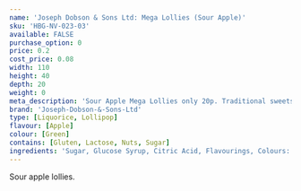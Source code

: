 ```yaml
---
name: 'Joseph Dobson & Sons Ltd: Mega Lollies (Sour Apple)'
sku: 'HBG-NV-023-03'
available: FALSE
purchase_option: 0
price: 0.2
cost_price: 0.08
width: 110
height: 40
depth: 20
weight: 0
meta_description: 'Sour Apple Mega Lollies only 20p. Traditional sweets and more at Humbugs Confectionery Store. Specialists in satisfying your sweet tooth!'
brand: 'Joseph-Dobson-&-Sons-Ltd'
type: [Liquorice, Lollipop]
flavour: [Apple]
colour: [Green]
contains: [Gluten, Lactose, Nuts, Sugar]
ingredients: 'Sugar, Glucose Syrup, Citric Acid, Flavourings, Colours: E-102, E-142. Contains Sulphates. '
---
```

Sour apple lollies.